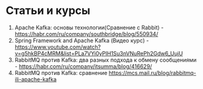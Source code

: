 # Статьи и курсы

1. Apache Kafka: основы технологии(Сравнение с Rabbit) - https://habr.com/ru/company/southbridge/blog/550934/
2. Spring Framework and Apache Kafka (Видео курс) - https://www.youtube.com/watch?v=g5hkBP4cMRM&list=PLa7VYi0yPIH1Su3nVNuRePh2Gdw6_UujU
3. RabbitMQ против Kafka: два разных подхода к обмену сообщениями - https://habr.com/ru/company/itsumma/blog/416629/
4. RabbitMQ против Kafka: сравнение https://mcs.mail.ru/blog/rabbitmq-ili-apache-kafka